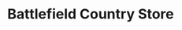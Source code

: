 ---
title: "Battlefield Country Store"
url: /fredericksburg/battlefield-country-store/
shop: supermarket
---
